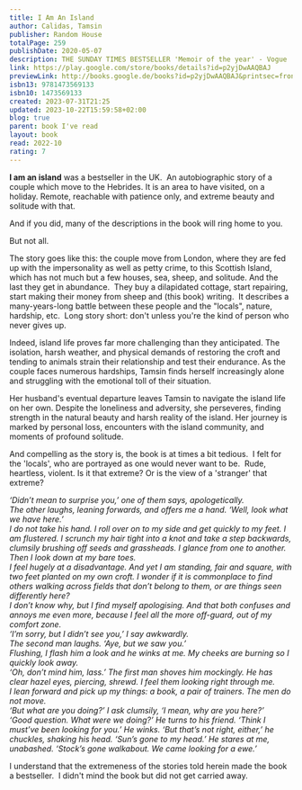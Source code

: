 ```yaml
---  
title: I Am An Island  
author: Calidas, Tamsin  
publisher: Random House  
totalPage: 259  
publishDate: 2020-05-07  
description: THE SUNDAY TIMES BESTSELLER 'Memoir of the year' - Vogue 'A wondrous, sensuous memoir of salt-stung survival . . . clear-eyed and poetic prose' Sunday Times 'A fascinating memoir' - Daily Mail When Tamsin Calidas first arrives on a remote island in the Scottish Hebrides, it feels like coming home. Disenchanted by London, she and her husband left the city and high-flying careers to move the 500 miles north, despite having absolutely no experience of crofting, or of island life. It was idyllic, for a while. But as the months wear on, the children she'd longed for fail to materialise, and her marriage breaks down, Tamsin finds herself in ever-increasing isolation. Injured, ill, without money or friend she is pared right back, stripped to becoming simply a raw element of the often harsh landscape. But with that immersion in her surroundings comes the possibility of rebirth and renewal. Tamsin begins the slow journey back from the brink. Startling, raw and extremely moving, I Am An Island is a story about the incredible ability of the natural world to provide when everything else has fallen away - a stunning book about solitude, friendship, resilience and self-discovery.  
link: https://play.google.com/store/books/details?id=p2yjDwAAQBAJ  
previewLink: http://books.google.de/books?id=p2yjDwAAQBAJ&printsec=frontcover&dq=Tamsin+Calid,+I+am+an+island&hl=&as_pt=BOOKS&cd=1&source=gbs_api  
isbn13: 9781473569133  
isbn10: 1473569133  
created: 2023-07-31T21:25  
updated: 2023-10-22T15:59:58+02:00  
blog: true  
parent: book I've read  
layout: book  
read: 2022-10  
rating: 7  
---  
```

  
**I am an island** was a bestseller in the UK.  An autobiographic story of a couple which move to the Hebrides. It is an area to have visited, on a holiday.  Remote, reachable with patience only, and extreme beauty and solitude with that.  
  
And if you did, many of the descriptions in the book will ring home to you.  
  
But not all.  
  
The story goes like this: the couple move from London, where they are fed up with the impersonality as well as petty crime, to this Scottish Island, which has not much but a few houses, sea, sheep, and solitude. And the last they get in abundance.  They buy a dilapidated cottage, start repairing, start making their money from sheep and (this book) writing.  It describes a many-years-long battle between these people and the "locals", nature, hardship, etc.  Long story short: don't unless you're the kind of person who never gives up.    
  
Indeed, island life proves far more challenging than they anticipated. The isolation, harsh weather, and physical demands of restoring the croft and tending to animals strain their relationship and test their endurance. As the couple faces numerous hardships, Tamsin finds herself increasingly alone and struggling with the emotional toll of their situation.  
  
Her husband's eventual departure leaves Tamsin to navigate the island life on her own. Despite the loneliness and adversity, she perseveres, finding strength in the natural beauty and harsh reality of the island. Her journey is marked by personal loss, encounters with the island community, and moments of profound solitude.  
  
And compelling as the story is, the book is at times a bit tedious.  I felt for the 'locals', who are portrayed as one would never want to be.  Rude, heartless, violent. Is it that extreme? Or is the view of a 'stranger' that extreme?  
  
  
_‘Didn’t mean to surprise you,’ one of them says, apologetically._  
_The other laughs, leaning forwards, and offers me a hand. ‘Well, look what we have here.’_  
_I do not take his hand. I roll over on to my side and get quickly to my feet. I am flustered. I scrunch my hair tight into a knot and take a step backwards, clumsily brushing off seeds and grassheads. I glance from one to another. Then I look down at my bare toes._  
_I feel hugely at a disadvantage. And yet I am standing, fair and square, with two feet planted on my own croft. I wonder if it is commonplace to find others walking across fields that don’t belong to them, or are things seen differently here?_  
_I don’t know why, but I find myself apologising. And that both confuses and annoys me even more, because I feel all the more off-guard, out of my comfort zone._  
_‘I’m sorry, but I didn’t see you,’ I say awkwardly._  
_The second man laughs. ‘Aye, but we saw you.’_  
_Flushing, I flash him a look and he winks at me. My cheeks are burning so I quickly look away._  
_‘Oh, don’t mind him, lass.’ The first man shoves him mockingly. He has clear hazel eyes, piercing, shrewd. I feel them looking right through me._  
_I lean forward and pick up my things: a book, a pair of trainers. The men do not move._  
_‘But what are you doing?’ I ask clumsily, ‘I mean, why are you here?’_  
_‘Good question. What were we doing?’ He turns to his friend. ‘Think I must’ve been looking for you.’ He winks. ‘But that’s not right, either,’ he chuckles, shaking his head. ‘Sun’s gone to my head.’ He stares at me, unabashed. ‘Stock’s gone walkabout. We came looking for a ewe.’_  
  
I understand that the extremeness of the stories told herein made the book a bestseller.  I didn't mind the book but did not get carried away.